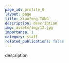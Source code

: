```yaml
---
page_id: profile_0
layout: page
title: Xiaofeng TANG
description: description
img: assets/img/12.jpg
importance: 1
category: staff
related_publications: false
---
```



description
